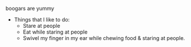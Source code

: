 boogars are yummy

* Things that I like to do:
  * Stare at people
  * Eat while staring at people
  * Swivel my finger in my ear while chewing food & staring at people.

